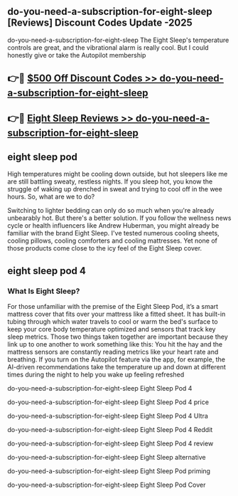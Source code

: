 ## do-you-need-a-subscription-for-eight-sleep [Reviews​] Discount Codes Update -2025

do-you-need-a-subscription-for-eight-sleep The Eight Sleep's temperature controls are great, and the vibrational alarm is really cool. But I could honestly give or take the Autopilot membership

## 👉🔴 [$500 Off Discount Codes >> do-you-need-a-subscription-for-eight-sleep](http://download.freeplayer.one?title=do-you-need-a-subscription-for-eight-sleep&ref=18-ES)

## 👉🔴 [Eight Sleep Reviews >> do-you-need-a-subscription-for-eight-sleep](http://download.freeplayer.one?title=do-you-need-a-subscription-for-eight-sleep&ref=18-ES)

## eight sleep pod

High temperatures might be cooling down outside, but hot sleepers like me are still battling sweaty, restless nights. If you sleep hot, you know the struggle of waking up drenched in sweat and trying to cool off in the wee hours. So, what are we to do?

Switching to lighter bedding can only do so much when you're already unbearably hot. But there's a better solution. If you follow the wellness news cycle or health influencers like Andrew Huberman, you might already be familiar with the brand Eight Sleep. I've tested numerous cooling sheets, cooling pillows, cooling comforters and cooling mattresses. Yet none of those products come close to the icy feel of the Eight Sleep cover.

## eight sleep pod 4

### What Is Eight Sleep?

For those unfamiliar with the premise of the Eight Sleep Pod, it’s a smart mattress cover that fits over your mattress like a fitted sheet. It has built-in tubing through which water travels to cool or warm the bed's surface to keep your core body temperature optimized and sensors that track key sleep metrics. Those two things taken together are important because they link up to one another to work something like this: You hit the hay and the mattress sensors are constantly reading metrics like your heart rate and breathing. If you turn on the Autopilot feature via the app, for example, the AI-driven recommendations take the temperature up and down at different times during the night to help you wake up feeling refreshed

do-you-need-a-subscription-for-eight-sleep Eight Sleep Pod 4

do-you-need-a-subscription-for-eight-sleep Eight Sleep Pod 4 price

do-you-need-a-subscription-for-eight-sleep Eight Sleep Pod 4 Ultra

do-you-need-a-subscription-for-eight-sleep Eight Sleep Pod 4 Reddit

do-you-need-a-subscription-for-eight-sleep Eight Sleep Pod 4 review

do-you-need-a-subscription-for-eight-sleep Eight Sleep alternative

do-you-need-a-subscription-for-eight-sleep Eight Sleep Pod priming

do-you-need-a-subscription-for-eight-sleep Eight Sleep Pod Cover